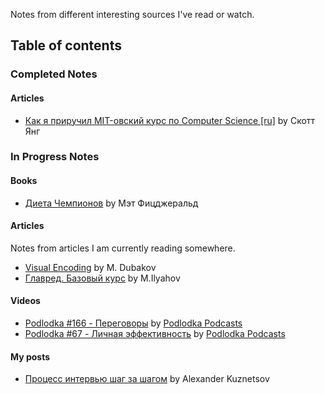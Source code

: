 Notes from different interesting sources I've read or watch.

## Table of contents

### Completed Notes

#### Articles
* [Как я приручил MIT-овский курс по Computer Science [ru]](cs-mit-course.md) by Скотт Янг

### In Progress Notes

#### Books

* [Диета Чемпионов](champion-diet.md) by Мэт Фицджеральд

#### Articles
Notes from articles I am currently reading somewhere.

* [Visual Encoding](visual-encoding.md) by M. Dubakov
* [Главред. Базовый курс](glavred-introductory-constructions.md) by M.Ilyahov 

#### Videos

* [Podlodka #166 - Переговоры](podlodka-negotiations.md) by [Podlodka Podcasts](https://soundcloud.com/podlodka)
* [Podlodka #67 - Личная эффективность](podlodka-personal-effectiveness.md) by [Podlodka Podcasts](https://soundcloud.com/podlodka)


#### My posts
* [Процесс интервью шаг за шагом](interview-process-step-by-step/interview-process-step-by-step.md) by Alexander Kuznetsov
